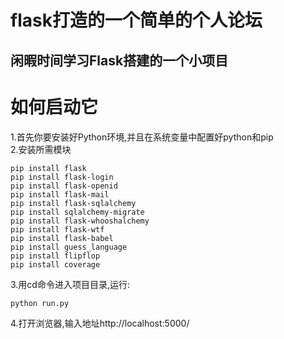 # flask打造的一个简单的个人论坛
闲暇时间学习Flask搭建的一个小项目
------

# 如何启动它


1.首先你要安装好Python环境,并且在系统变量中配置好python和pip<br>
2.安装所需模块<br>
```
pip install flask
pip install flask-login
pip install flask-openid
pip install flask-mail
pip install flask-sqlalchemy
pip install sqlalchemy-migrate
pip install flask-whooshalchemy
pip install flask-wtf
pip install flask-babel
pip install guess_language
pip install flipflop
pip install coverage
```
3.用cd命令进入项目目录,运行:<br>
```
python run.py
```
4.打开浏览器,输入地址http://localhost:5000/<br>
